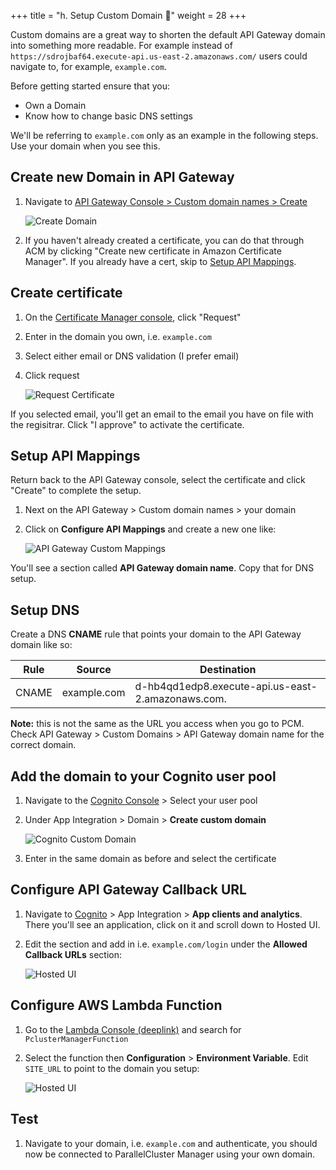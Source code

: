 +++
title = "h. Setup Custom Domain 🔗"
weight = 28
+++

Custom domains are a great way to shorten the default API Gateway domain into something more readable. For example instead of `https://sdrojbaf64.execute-api.us-east-2.amazonaws.com/` users could navigate to, for example, `example.com`.

Before getting started ensure that you:

* Own a Domain
* Know how to change basic DNS settings

We'll be referring to `example.com` only as an example in the following steps. Use your domain when you see this.

## Create new Domain in API Gateway

1. Navigate to [API Gateway Console > Custom domain names > Create](https://console.aws.amazon.com/apigateway/main/publish/domain-names/create?)

    ![Create Domain](08-custom-domain/create-domain.png)

2. If you haven't already created a certificate, you can do that through ACM by clicking "Create new certificate in Amazon Certificate Manager". If you already have a cert, skip to [Setup API Mappings](#setup-api-mappings).

## Create certificate

1. On the [Certificate Manager console](https://console.aws.amazon.com/acm/home), click "Request"
2. Enter in the domain you own, i.e. `example.com`
3. Select either email or DNS validation (I prefer email)
4. Click request

    ![Request Certificate](08-custom-domain/certificate.png)

If you selected email, you'll get an email to the email you have on file with the regisitrar. Click "I approve" to activate the certificate.

## Setup API Mappings

Return back to the API Gateway console, select the certificate and click "Create" to complete the setup.

1. Next on the API Gateway > Custom domain names > your domain
2. Click on **Configure API Mappings** and create a new one like:

    ![API Gateway Custom Mappings](08-custom-domain/api-mappings.png)

You'll see a section called **API Gateway domain name**. Copy that for DNS setup.

## Setup DNS

Create a DNS **CNAME** rule that points your domain to the API Gateway domain like so:

| Rule  | Source      | Destination                                       |
|-------|-------------|---------------------------------------------------|
| CNAME | example.com | d-hb4qd1edp8.execute-api.us-east-2.amazonaws.com. |

**Note:** this is not the same as the URL you access when you go to PCM. Check API Gateway > Custom Domains > API Gateway domain name for the correct domain.

## Add the domain to your Cognito user pool

1. Navigate to the [Cognito Console](https://console.aws.amazon.com/cognito/v2/idp/user-pools) > Select your user pool
2. Under App Integration > Domain > **Create custom domain**

    ![Cognito Custom Domain](08-custom-domain/cognito-custom-domain.png)

3. Enter in the same domain as before and select the certificate

## Configure API Gateway Callback URL

1. Navigate to [Cognito](https://console.aws.amazon.com/cognito/v2/idp/user-pools) > App Integration > **App clients and analytics**. There you'll see an application, click on it and scroll down to Hosted UI.
2. Edit the section and add in i.e. `example.com/login` under the **Allowed Callback URLs** section:

    ![Hosted UI](08-custom-domain/hosted-ui.png)

## Configure AWS Lambda Function

1. Go to the [Lambda Console (deeplink)](https://console.aws.amazon.com/lambda/home?#/functions?f0=true&fo=and&k0=functionName&n0=false&o0=%3A&op=and&v0=PclusterManagerFunction) and search for `PclusterManagerFunction`
2. Select the function then **Configuration** > **Environment Variable**. Edit `SITE_URL` to point to the domain you setup:

    ![Hosted UI](08-custom-domain/site-url.png)

## Test

1. Navigate to your domain, i.e. `example.com` and authenticate, you should now be connected to ParallelCluster Manager using your own domain.